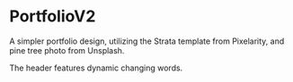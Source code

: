 # PortfolioV2
A simpler portfolio design, utilizing the Strata template from Pixelarity, and pine tree photo from Unsplash.

The header features dynamic changing words.

###
